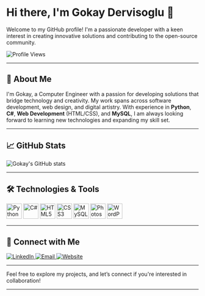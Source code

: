 # Hi there, I'm Gokay Dervisoglu 👋

Welcome to my GitHub profile! I'm a passionate developer with a keen interest in creating innovative solutions and contributing to the open-source community.

![Profile Views](https://komarev.com/ghpvc/?username=gokaydervisoglu&color=brightgreen)

---


## 🚀 About Me

I'm Gokay, a Computer Engineer with a passion for developing solutions that bridge technology and creativity. My work spans across software development, web design, and digital artistry. With experience in **Python**, **C#**, **Web Development** (HTML/CSS), and **MySQL**, I am always looking forward to learning new technologies and expanding my skill set.

---

## 📈 GitHub Stats

![Gokay's GitHub stats](https://github-readme-stats.vercel.app/api?username=gokaydervisoglu&show_icons=true&theme=radical)

---

## 🛠️ Technologies & Tools

<div align="left">
  <img src="https://cdn.jsdelivr.net/gh/devicons/devicon/icons/python/python-original.svg" height="40" alt="Python" />
  <img src="https://cdn.jsdelivr.net/gh/devicons/devicon/icons/csharp/csharp-original.svg" height="40" alt="C#" />
  <img src="https://cdn.jsdelivr.net/gh/devicons/devicon/icons/html5/html5-original.svg" height="40" alt="HTML5" />
  <img src="https://cdn.jsdelivr.net/gh/devicons/devicon/icons/css3/css3-original.svg" height="40" alt="CSS3" />
  <img src="https://cdn.jsdelivr.net/gh/devicons/devicon/icons/mysql/mysql-original.svg" height="40" alt="MySQL" />
  <img src="https://cdn.jsdelivr.net/gh/devicons/devicon/icons/photoshop/photoshop-plain.svg" height="40" alt="Photoshop" />
  <img src="https://cdn.jsdelivr.net/gh/devicons/devicon/icons/wordpress/wordpress-original.svg" height="40" alt="WordPress" />
</div>

---

## 🔗 Connect with Me

<p align="left">
  <a href="https://linkedin.com/in/gokaydervisoglu" target="_blank">
    <img src="https://img.shields.io/badge/LinkedIn-0077B5?style=for-the-badge&logo=linkedin&logoColor=white" alt="LinkedIn" />
  </a>
  <a href="mailto:gokaydervisoglu@gmail.com">
    <img src="https://img.shields.io/badge/Email-D14836?style=for-the-badge&logo=gmail&logoColor=white" alt="Email" />
  </a>
  <a href="https://gokaydervisoglu.github.io/">
    <img src="https://img.shields.io/badge/Website-4285F4?style=for-the-badge&logo=google-chrome&logoColor=white" alt="Website" />
  </a>
</p>

---

Feel free to explore my projects, and let’s connect if you're interested in collaboration!

--- 
